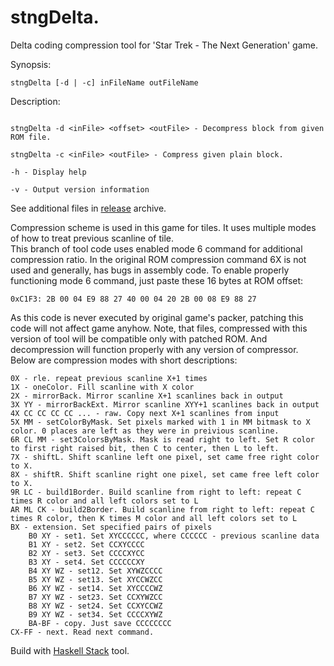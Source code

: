 # stngDelta. 
Delta coding compression tool for 'Star Trek - The Next Generation' game.


Synopsis:
```
stngDelta [-d | -c] inFileName outFileName
```
  
Description:
```

stngDelta -d <inFile> <offset> <outFile> - Decompress block from given ROM file.

stngDelta -c <inFile> <outFile> - Compress given plain block.

-h - Display help

-v - Output version information
```

See additional files in [release](https://github.com/romhack/stngDelta/releases/latest) archive. 

Compression scheme is used in this game for tiles. It uses multiple modes of how to treat previous scanline of tile.  
This branch of tool code uses enabled mode 6 command for additional compression ratio. In the original ROM compression command 6X is not used and generally, has bugs in assembly code. To enable properly functioning mode 6 command, just paste these 16 bytes at ROM offset:  
```
0xC1F3: 2B 00 04 E9 88 27 40 00 04 20 2B 00 08 E9 88 27
```
As this code is never executed by original game's packer, patching this code will not affect game anyhow. Note, that files, compressed with this version of tool will be compatible only with patched ROM. And decompression will function properly with any version of compressor.
Below are compression modes with short descriptions:  
```
0X - rle. repeat previous scanline X+1 times
1X - oneColor. Fill scanline with X color
2X - mirrorBack. Mirror scanline X+1 scanlines back in output
3X YY - mirrorBackExt. Mirror scanline XYY+1 scanlines back in output
4X CC CC CC CC ... - raw. Copy next X+1 scanlines from input
5X MM - setColorByMask. Set pixels marked with 1 in MM bitmask to X color. 0 places are left as they were in preivious scanline.
6R CL MM - set3ColorsByMask. Mask is read right to left. Set R color to first right raised bit, then C to center, then L to left. 
7X - shiftL. Shift scanline left one pixel, set came free right color to X.
8X - shiftR. Shift scanline right one pixel, set came free left color to X.
9R LC - build1Border. Build scanline from right to left: repeat C times R color and all left colors set to L
AR ML CK - build2Border. Build scanline from right to left: repeat C times R color, then K times M color and all left colors set to L
BX - extension. Set specified pairs of pixels
	B0 XY - set1. Set XYCCCCCC, where CCCCCC - previous scanline data
	B1 XY - set2. Set CCXYCCCC
	B2 XY - set3. Set CCCCXYCC
	B3 XY - set4. Set CCCCCCXY
	B4 XY WZ - set12. Set XYWZCCCC
	B5 XY WZ - set13. Set XYCCWZCC
	B6 XY WZ - set14. Set XYCCCCWZ
	B7 XY WZ - set23. Set CCXYWZCC
	B8 XY WZ - set24. Set CCXYCCWZ
	B9 XY WZ - set34. Set CCCCXYWZ
	BA-BF - copy. Just save CCCCCCCC
CX-FF - next. Read next command.
```
Build with [Haskell Stack](https://haskellstack.org) tool.
